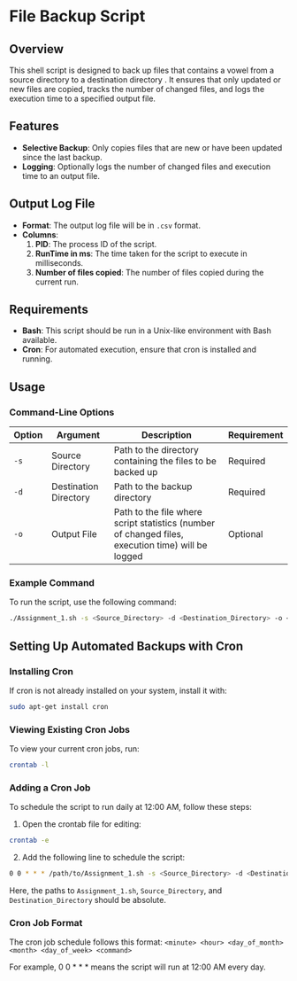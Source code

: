 # File Backup Script

## Overview
This shell script is designed to back up files that contains a vowel from a source directory to a destination directory . It ensures that only updated or new files are copied, tracks the number of changed files, and logs the execution time to a specified output file.

## Features
- **Selective Backup**: Only copies files that are new or have been updated since the last backup.
- **Logging**: Optionally logs the number of changed files and execution time to an output file.

## Output Log File

- **Format**: The output log file will be in `.csv` format.
- **Columns**:
  1. **PID**: The process ID of the script.
  2. **RunTime in ms**: The time taken for the script to execute in milliseconds.
  3. **Number of files copied**: The number of files copied during the current run.

## Requirements
- **Bash**: This script should be run in a Unix-like environment with Bash available.
- **Cron**: For automated execution, ensure that cron is installed and running.

## Usage

### Command-Line Options

| Option | Argument | Description | Requirement |
| ------ | -------- | ----------- | ----------- |
| `-s`   | Source Directory | Path to the directory containing the files to be backed up | Required |
| `-d`   | Destination Directory | Path to the backup directory | Required |
| `-o`   | Output File | Path to the file where script statistics (number of changed files, execution time) will be logged | Optional |

### Example Command

To run the script, use the following command:

```bash
./Assignment_1.sh -s <Source_Directory> -d <Destination_Directory> -o <Output_File>
```
## Setting Up Automated Backups with Cron

### Installing Cron
If cron is not already installed on your system, install it with:
```bash
sudo apt-get install cron
```
### Viewing Existing Cron Jobs
To view your current cron jobs, run:
```bash
crontab -l
```
### Adding a Cron Job
To schedule the script to run daily at 12:00 AM, follow these steps:

1. Open the crontab file for editing:
```bash
crontab -e
```
2. Add the following line to schedule the script:
```bash
0 0 * * * /path/to/Assignment_1.sh -s <Source_Directory> -d <Destination_Directory> -o <Output_File>
```
Here, the paths to `Assignment_1.sh`, `Source_Directory`, and `Destination_Directory` should be absolute.
### Cron Job Format
The cron job schedule follows this format:
`<minute> <hour> <day_of_month> <month> <day_of_week> <command>`

For example, 0 0 * * * means the script will run at 12:00 AM every day.

